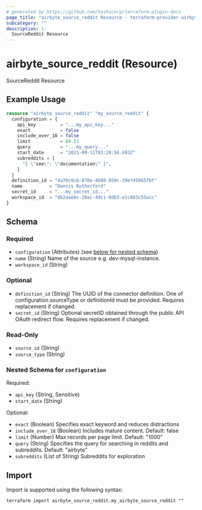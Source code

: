 ```yaml
---
# generated by https://github.com/hashicorp/terraform-plugin-docs
page_title: "airbyte_source_reddit Resource - terraform-provider-airbyte"
subcategory: ""
description: |-
  SourceReddit Resource
---
```


# airbyte_source_reddit (Resource)

SourceReddit Resource

## Example Usage

```terraform
resource "airbyte_source_reddit" "my_source_reddit" {
  configuration = {
    api_key         = "...my_api_key..."
    exact           = false
    include_over_18 = false
    limit           = 88.51
    query           = "...my_query..."
    start_date      = "2021-09-11T03:28:56.693Z"
    subreddits = [
      "{ \"see\": \"documentation\" }",
    ]
  }
  definition_id = "4a70c9cb-870e-4b98-850c-39e7450657bf"
  name          = "Dennis Rutherford"
  secret_id     = "...my_secret_id..."
  workspace_id  = "db2aae6c-20ac-49c1-9db3-e1c883c55acc"
}
```

<!-- schema generated by tfplugindocs -->
## Schema

### Required

- `configuration` (Attributes) (see [below for nested schema](#nestedatt--configuration))
- `name` (String) Name of the source e.g. dev-mysql-instance.
- `workspace_id` (String)

### Optional

- `definition_id` (String) The UUID of the connector definition. One of configuration.sourceType or definitionId must be provided. Requires replacement if changed.
- `secret_id` (String) Optional secretID obtained through the public API OAuth redirect flow. Requires replacement if changed.

### Read-Only

- `source_id` (String)
- `source_type` (String)

<a id="nestedatt--configuration"></a>
### Nested Schema for `configuration`

Required:

- `api_key` (String, Sensitive)
- `start_date` (String)

Optional:

- `exact` (Boolean) Specifies exact keyword and reduces distractions
- `include_over_18` (Boolean) Includes mature content. Default: false
- `limit` (Number) Max records per page limit. Default: "1000"
- `query` (String) Specifies the query for searching in reddits and subreddits. Default: "airbyte"
- `subreddits` (List of String) Subreddits for exploration

## Import

Import is supported using the following syntax:

```shell
terraform import airbyte_source_reddit.my_airbyte_source_reddit ""
```
